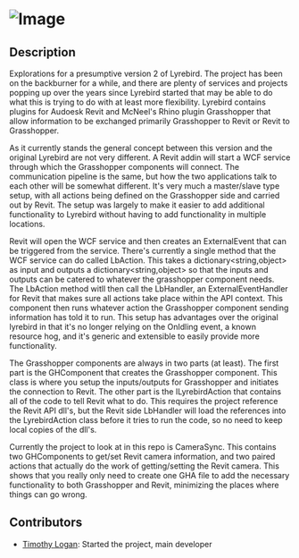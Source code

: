 ![Image](https://raw.github.com/logant/Lyrebird/master/LyrebirdCommon/images/Lyrebird-Logo.png)
========
## Description ##
Explorations for a presumptive version 2 of Lyrebird. The project has been on the backburner for a while, and there are plenty of services and projects popping up over the years since Lyrebird started that may be able to do what this is trying to do with at least more flexibility. Lyrebird contains plugins for Audoesk Revit and McNeel's Rhino plugin Grasshopper that allow information to be exchanged primarily Grasshopper to Revit or Revit to Grasshopper.

As it currently stands the general concept between this version and the original Lyrebird are not very different. A Revit addin will start a WCF service through which the Grasshopper components will connect. The communication pipeline is the same, but how the two applications talk to each other will be somewhat different. It's very much a master/slave type setup, with all actions being defined on the Grasshopper side and carried out by Revit. The setup was largely to make it easier to add additional functionality to Lyrebird without having to add functionality in multiple locations. 

Revit will open the WCF service and then creates an ExternalEvent that can be triggered from the service. There's currently a single method that the WCF service can do called LbAction. This takes a dictionary<string,object> as input and outputs a dictionary<string,object> so that the inputs and outputs can be catered to whatever the grasshopper component needs. The LbAction method witll then call the LbHandler, an ExternalEventHandler for Revit that makes sure all actions take place within the API context. This component then runs whatever action the Grasshopper component sending information has told it to run. This setup has advantages over the original lyrebird in that it's no longer relying on the OnIdling event, a known resource hog, and it's generic and extensible to easily provide more functionality.

The Grasshopper components are always in two parts (at least). The first part is the GHComponent that creates the Grasshopper component. This class is where you setup the inputs/outputs for Grasshopper and initiates the connection to Revit. The other part is the ILyrebirdAction that contains all of the code to tell Revit what to do. This requires the project reference the Revit API dll's, but the Revit side LbHandler will load the references into the LyrebirdAction class before it tries to run the code, so no need to keep local copies of the dll's.

Currently the project to look at in this repo is CameraSync. This contains two GHComponents to get/set Revit camera information, and two paired actions that actually do the work of getting/setting the Revit camera. This shows that you really only need to create one GHA file to add the necessary functionality to both Grasshopper and Revit, minimizing the places where things can go wrong.

## Contributors ##
* [Timothy Logan](https://github.com/logant): Started the project, main developer
